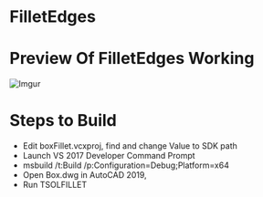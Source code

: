 # FilletEdges

# Preview Of FilletEdges Working
![Imgur](https://i.imgur.com/VCWL7WF.gif)

# Steps to Build

* Edit boxFillet.vcxproj, find <ObjectARXPath> and change Value to SDK path
* Launch VS 2017 Developer Command Prompt 
* msbuild /t:Build /p:Configuration=Debug;Platform=x64
* Open Box.dwg in AutoCAD 2019, 
* Run TSOLFILLET